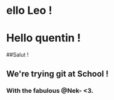 
# ello Leo !
# Hello quentin !
##Salut ! 
## We're trying git at School !
### With the fabulous @Nek-  <3.
